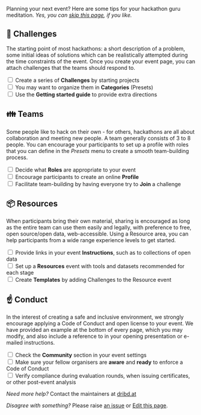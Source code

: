 Planning your next event? Here are some tips for your hackathon guru meditation. _Yes, you can [skip this page](/event/new), if you like._

## 🏁 Challenges

The starting point of most hackathons: a short description of a problem, some initial ideas of solutions which can be realistically attempted during the time constraints of the event. Once you create your event page, you can attach challenges that the teams should respond to.

<label><input type="checkbox"> Create a series of **Challenges** by starting projects </label><br>
<label><input type="checkbox"> You may want to organize them in **Categories** (Presets)  </label><br>
<label><input type="checkbox"> Use the **Getting started guide** to provide extra directions</label><br>

## 👪 Teams

Some people like to hack on their own - for others, hackathons are all about collaboration and meeting new people. A team generally consists of 3 to 8 people. You can encourage your participants to set up a profile with roles that you can define in the _Presets_ menu to create a smooth team-building process.

<label><input type="checkbox"> Decide what **Roles** are appropriate to your event </label><br>
<label><input type="checkbox"> Encourage participants to create an online **Profile** </label><br>
<label><input type="checkbox"> Facilitate team-building by having everyone try to **Join** a challenge </label><br>

## 📦 Resources

When participants bring their own material, sharing is encouraged as long as the entire team can use them easily and legally, with preference to free, open source/open data, web-accessible. Using a Resource area, you can help participants from a wide range experience levels to get started.

<label><input type="checkbox"> Provide links in your event **Instructions**, such as to collections of open data </label><br>
<label><input type="checkbox"> Set up a **Resources** event with tools and datasets recommended for each stage </label><br>
<label><input type="checkbox"> Create **Templates** by adding Challenges to the Resource event  </label><br>

## ☝️ Conduct

In the interest of creating a safe and inclusive environment, we strongly encourage applying a Code of Conduct and open license to your event. We have provided an example at the bottom of every page, which you may modify, and also include a reference to in your opening presentation or e-mailed instructions.

<label><input type="checkbox"> Check the **Community** section in your event settings </label><br>
<label><input type="checkbox"> Make sure your fellow organisers are **aware** and **ready** to enforce a Code of Conduct </label><br>
<label><input type="checkbox"> Verify compliance during evaluation rounds, when issuing certificates, or other post-event analysis </label><br>

_Need more help?_ Contact the maintainers at [dribd.at](https://dribd.at/)

_Disagree with something?_ Please raise [an issue](https://github.com/dribdat/dribdat/issues) or [Edit this page](https://github.com/dribdat/dribdat/blob/main/dribdat/templates/includes/eventstart.md).
